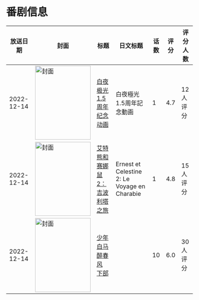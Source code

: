 # 番剧信息

|放送日期|封面|标题|日文标题|话数|评分|评分人数|
|---|---|---|---|---|---|---|
|2022-12-14|<img src="https://lain.bgm.tv/pic/cover/c/03/06/411262_I50PF.jpg" alt="封面" style="width:150px;height:200px;object-fit:cover;">|[白夜极光 1.5周年纪念动画](https://bangumi.tv/subject/411262)|白夜極光 1.5周年記念動画|1|4.7|12人评分|
|2022-12-14|<img src="https://lain.bgm.tv/pic/cover/c/b3/e8/417975_1522T.jpg" alt="封面" style="width:150px;height:200px;object-fit:cover;">|[艾特熊和赛娜鼠2：吉波利塔之旅](https://bangumi.tv/subject/417975)|Ernest et Celestine 2: Le Voyage en Charabie|1|4.8|15人评分|
|2022-12-14|<img src="https://lain.bgm.tv/pic/cover/c/71/e7/402199_rbWyl.jpg" alt="封面" style="width:150px;height:200px;object-fit:cover;">|[少年白马醉春风 下部](https://bangumi.tv/subject/402199)||10|6.0|30人评分|
